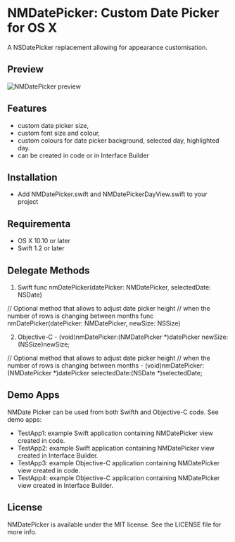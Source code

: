 NMDatePicker: Custom Date Picker for OS X
=========================================

A NSDatePicker replacement allowing for appearance customisation.

## Preview
![NMDatePicker preview](http://netmedia.home.pl/github/nmdatepicker/nmdatepicker-preview.png)

## Features
- custom date picker size,
- custom font size and colour,
- custom colours for date picker background, selected day, highlighted day.
- can be created in code or in Interface Builder

## Installation
- Add NMDatePicker.swift and NMDatePickerDayView.swift to your project

## Requirementa
- OS X 10.10 or later
- Swift 1.2 or later

## Delegate Methods
1. Swift
func nmDatePicker(datePicker: NMDatePicker, selectedDate: NSDate) 

// Optional method that allows to adjust date picker height
// when the number of rows is changing between months
func nmDatePicker(datePicker: NMDatePicker, newSize: NSSize) 

2. Objective-C
\- (void)nmDatePicker:(NMDatePicker \*)datePicker newSize:(NSSize)newSize;

// Optional method that allows to adjust date picker height
// when the number of rows is changing between months
\- (void)nmDatePicker:(NMDatePicker \*)datePicker selectedDate:(NSDate \*)selectedDate;

## Demo Apps
NMDate Picker can be used from both Swifth and Objective-C code. See demo apps:
- TestApp1: example Swift  application containing NMDatePicker view created in code.
- TestApp2: example Swift application containing NMDatePicker view created in Interface Builder.
- TestApp3: example Objective-C application containing NMDatePicker view created in code.
- TestApp4: example Objective-C application containing NMDatePicker view created in Interface Builder.


## License
NMDatePicker is available under the MIT license. See the LICENSE file for more info.

